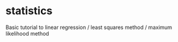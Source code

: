 # statistics
Basic tutorial to linear regression / least squares method / maximum likelihood method
